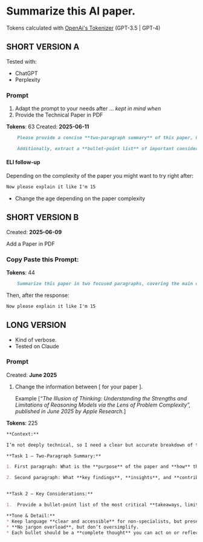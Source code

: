 # Summarize this AI paper.

Tokens calculated with [OpenAi's Tokenizer](https://platform.openai.com/tokenizer) (GPT-3.5 | GPT-4)


## SHORT VERSION A

Tested with: 

- ChatGPT
- Perplexity

### Prompt

1. Adapt the prompt to your needs after ... _kept in mind when_
2. Provide the Technical Paper in PDF

**Tokens**: 63    Created: **2025-06-11**

```md 
    Please provide a concise **two-paragraph summary** of this paper, highlighting its _key arguments_ and _findings_.

    Additionally, extract a **bullet-point list** of important considerations, risks, or best practices mentioned in the paper that should be kept in mind when working with or developing artificial intelligence systems.
```
#### ELI follow-up

Depending on the complexity of the paper you might want to try right after: 

```md
Now please explain it like I'm 15
```
- Change the age depending on the paper complexity


## SHORT VERSION B

Created: **2025-06-09** 

Add a Paper in PDF

### Copy Paste this Prompt:
    
 **Tokens**: 44

```md
    Summarize this paper in two focused paragraphs, covering the main objectives, methods, and conclusions. Then, list the key takeaways, recommendations, or critical concerns that practitioners or researchers should consider when working with AI.
```

Then, after the response:

```md
Now please explain it like I'm 15
```


## LONG VERSION

- Kind of verbose. 
- Tested on Claude

### Prompt
Created: **June 2025**

1. Change the information between [ for your paper ]. 

    Example [_“The Illusion of Thinking: Understanding the Strengths and Limitations of Reasoning Models via the Lens of Problem Complexity”, published in June 2025 by Apple Research._]


         

**Tokens**: 225

```md
**Context:**

I’m not deeply technical, so I need a clear but accurate breakdown of this paper: [“The Illusion of Thinking: Understanding the Strengths and Limitations of Reasoning Models via the Lens of Problem Complexity”, published in June 2025 by Apple Research.]

**Task 1 – Two‑Paragraph Summary:**

1. First paragraph: What is the **purpose** of the paper and **how** the authors approached the study.

2. Second paragraph: What **key findings**, **insights**, and **contributions** the paper presents.


**Task 2 – Key Considerations:**

1.  Provide a bullet-point list of the most critical **takeaways, limitations, or best practices** for anyone working with or developing AI models—especially reasoning models.

**Tone & Detail:**
* Keep language **clear and accessible** for non-specialists, but preserve technical accuracy.
* **No jargon overload**, but don’t oversimplify.
* Each bullet should be a **complete thought** you can act on or reflect on in future work.
```